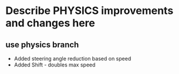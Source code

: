 # Describe PHYSICS improvements and changes here
## use physics branch
- Added steering angle reduction based on speed
- Added Shift - doubles max speed